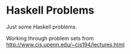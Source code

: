 Haskell Problems
================

Just some Haskell problems.

Working through problem sets from http://www.cis.upenn.edu/~cis194/lectures.html
